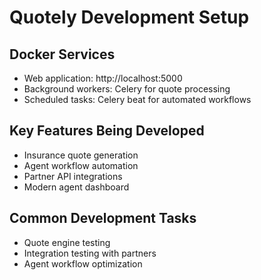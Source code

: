 # Quotely Development Setup

## Docker Services
- Web application: http://localhost:5000
- Background workers: Celery for quote processing
- Scheduled tasks: Celery beat for automated workflows

## Key Features Being Developed
- Insurance quote generation
- Agent workflow automation
- Partner API integrations
- Modern agent dashboard

## Common Development Tasks
- Quote engine testing
- Integration testing with partners
- Agent workflow optimization